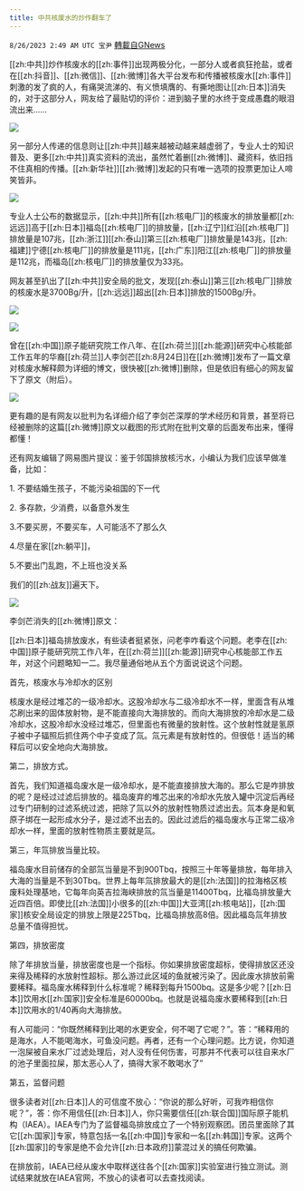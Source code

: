 ```yaml
---
title: 中共核废水的炒作翻车了
---
```

`8/26/2023 2:49 AM UTC 宝尹` [轉載自GNews](https://gnews.org/articles/1600358)

[[zh:中共]]炒作核废水的[[zh:事件]]出现两极分化，一部分人或者疯狂抢盐，或者在[[zh:抖音]]、[[zh:微信]]、[[zh:微博]]各大平台发布和传播被核废水[[zh:事件]]刺激的发了疯的人，有痛哭流涕的、有义愤填膺的、有撕地图让[[zh:日本]]消失的，对于这部分人，网友给了最贴切的评价：进到脑子里的水终于变成愚蠢的眼泪流出来……

![](https://i.imgur.com/2C11kQs.jpg)

另一部分人传递的信息则让[[zh:中共]]越来越被动越来越虚弱了，专业人士的知识普及、更多[[zh:中共]]真实资料的流出，虽然忙着删[[zh:微博]]、藏资料，依旧挡不住真相的传播。[[zh:新华社]][[zh:微博]]发起的只有唯一选项的投票更加让人啼笑皆非。

![](https://i.imgur.com/G9qRHrR.jpg)

专业人士公布的数据显示，[[zh:中共]]所有[[zh:核电厂]]的核废水的排放量都[[zh:远远]]高于[[zh:日本]]福岛[[zh:核电厂]]的排放量，[[zh:辽宁]]红沿[[zh:核电厂]]排放量是107兆，[[zh:浙江]][[zh:泰山]]第三[[zh:核电厂]]排放量是143兆，[[zh:福建]]宁德[[zh:核电厂]]的排放量是111兆，[[zh:广东]]阳江[[zh:核电厂]]的排放量是112兆，而福岛[[zh:核电厂]]的排放量仅为33兆。

网友甚至扒出了[[zh:中共]]安全局的批文，发现[[zh:泰山]]第三[[zh:核电厂]]排放的核废水是3700Bg/升，[[zh:远远]]超出[[zh:日本]]排放的1500Bg/升。

![](https://i.imgur.com/NF0JDLb.jpg)

![](https://i.imgur.com/nHRJMUS.jpg)


曾在[[zh:中国]]原子能研究院工作八年、在[[zh:荷兰]][[zh:能源]]研究中心核能部工作五年的华裔[[zh:荷兰]]人李剑芒[[zh:8月24日]]在[[zh:微博]]发布了一篇文章对核废水解释颇为详细的博文，很快被[[zh:微博]]删除，但是依旧有细心的网友留下了原文（附后）。

![](https://i.imgur.com/lqxgkQn.jpg)

更有趣的是有网友以批判为名详细介绍了李剑芒深厚的学术经历和背景，甚至将已经被删除的这篇[[zh:微博]]原文以截图的形式附在批判文章的后面发布出来，懂得都懂！

还有网友编辑了网易图片提议：鉴于邻国排放核污水，小编认为我们应该早做准备，比如：

1\. 不要结婚生孩子，不能污染祖国的下一代

2\. 多存款，少消费，以备意外发生

3.不要买房，不要买车，人可能活不了那么久

4.尽量在家[[zh:躺平]]，

5.不要出门乱跑，不上班也没关系

我们的[[zh:战友]]遍天下。

![](https://i.imgur.com/kzqaf1x.jpg)


李剑芒消失的[[zh:微博]]原文：

[[zh:日本]]福岛排放废水，有些读者挺紧张，问老李咋看这个问题。老李在[[zh:中国]]原子能研究院工作八年，在[[zh:荷兰]][[zh:能源]]研究中心核能部工作五年，对这个问题略知一二。我尽量通俗地从五个方面说说这个问题。

首先，核废水与冷却水的区别

核废水是经过堆芯的一级冷却水。这股冷却水与二级冷却水不一样，里面含有从堆芯刷出来的固体放射物，是不能直接向大海排放的。而向大海排放的冷却水是二级冷却水，这股冷却水没经过堆芯，但里面也有微量的放射性。这个放射性就是氢原子被中子辐照后抓住两个中子变成了氚。氚元素是有放射性的。但很低！适当的稀释后可以安全地向大海排放。

第二，排放方式。

首先，我们知道福岛废水是一级冷却水，是不能直接排放大海的。那么它是咋排放的呢？是经过过滤后排放的。福岛废弃的堆芯出来的冷却水先放入罐中沉淀后再经过专门研制的过滤系统过滤，把除了氚以外的放射性物质过滤出去。氚本身是和氧原子绑在一起形成水分子，是过滤不出去的。因此过滤后的福岛废水与正常二级冷却水一样，里面的放射性物质主要就是氚。

第三，年氚排放当量比较。

福岛废水目前储存的全部氚当量是不到900Tbq，按照三十年等量排放，每年排入大海的当量是不到30Tbq。世界上每年氚排放最大的是[[zh:法国]]的拉海格区核废料处理基地，它每年向英吉拉海峡排放的氚当量是11400Tbq，比福岛排放量大近四百倍。即使比[[zh:法国]]小很多的[[zh:中国]]大亚湾[[zh:核电站]]，[[zh:国家]]核安全局设定的排放上限是225Tbq，比福岛排放高8倍。因此福岛氚年排放总量不值得担忧。

第四，排放密度

除了年排放当量，排放密度也是一个指标。你如果排放密度超标，使得排放区还没来得及稀释的水放射性超标。那么游过此区域的鱼就被污染了。因此废水排放前需要稀释。福岛废水稀释到什么标准呢？稀释到每升1500bq。这是多少呢？[[zh:日本]]饮用水[[zh:国家]]安全标准是60000bq。也就是说福岛废水要稀释到[[zh:日本]]饮用水的1/40再向大海排放。

有人可能问：“你既然稀释到比喝的水更安全，何不喝了它呢？”。答：“稀释用的是海水，人不能喝海水，可鱼没问题。再者，还有一个心理问题。比方说，你知道一泡屎被自来水厂过滤处理后，对人没有任何伤害，可那并不代表可以往自来水厂的池子里面拉屎，那太恶心人了，搞得大家不敢喝水了”

第五，监督问题

很多读者对[[zh:日本]]人的可信度不放心：“你说的那么好听，可我咋相信你呢？”，答：你不用信任[[zh:日本]]人，你只需要信任[[zh:联合国]]国际原子能机构（IAEA）。IAEA专门为了监督福岛排放成立了一个特别观察团。团员里面除了其它[[zh:国家]]专家，特意包括一名[[zh:中国]]专家和一名[[zh:韩国]]专家。这两个[[zh:国家]]的专家是绝不会允许[[zh:日本政府]]蒙混过关的搞任何欺骗。

在排放前，IAEA已经从废水中取样送往各个[[zh:国家]]实验室进行独立测试。测试结果就放在IAEA官网，不放心的读者可以去查找阅读。
